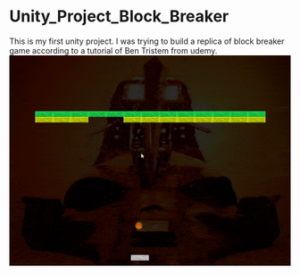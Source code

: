 # Unity_Project_Block_Breaker

This is my first unity project. I was trying to build a replica of block breaker game according to a tutorial of Ben Tristem from udemy.
![](Block-Breaker.gif)
